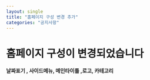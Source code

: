 ```yaml
---
layout: single
title: "홈페이지 구성 변경 추가"
categories: "공지사항"
---
```


# 홈페이지 구성이 변경되었습니다

<b>날짜표기 , 사이드메뉴, 메인타이틀 ,로고, 카테고리 </b>
